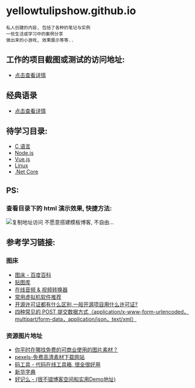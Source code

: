 # yellowtulipshow.github.io

    私人创建的内容, 包括了各种的笔记与实例
    一些生活或学习中的案例分享
    做出来的小游戏, 效果展示等等..

## 工作的项目截图或测试的访问地址:
* [点击查看详情](work/README.md)

## 经典语录
* [点击查看详情](classic_quotation.md)

## 待学习目录:
* [C 语言](./c/README.md)
* [Node.js](./node.js/README.md)
* [Vue.js](./vue.js/README.md)
* [Linux](./linux/README.md)
* [.Net Core](./dotnetcore/README.md)

## PS:
### 查看目录下的 html 演示效果, 快捷方法:
![复制地址访问](https://ytsimg.gitee.io/blog/yts_github_io/copy_address_access.png)
不愿意搭建模板博客, 不自由...

## 参考学习链接:
### 图床
* [图床 - 百度百科](https://baike.baidu.com/item/图床)
* [贴图库](http://www.tietuku.com)
* [在线音频 & 视频转换器](https://www.media.io/zh/)
* [常用虚拟机软件推荐](https://blog.csdn.net/tzhuwb/article/details/77410893)
* [开源许可证都有什么区别,一般开源项目用什么许可证?](https://www.zhihu.com/question/28292322)
* [四种常见的 POST 提交数据方式（application/x-www-form-urlencoded，multipart/form-data，application/json，text/xml）](https://blog.csdn.net/xiao__jia__jia/article/details/79357274)

### 资源图片地址
* [你平时在哪找免费的可商业使用的图片素材？](https://www.zhihu.com/question/21757507)
* [pexels-免费高清素材下载网站](https://www.pexels.com/)
* [码工具 - 代码在线工具箱, 很全很好用](http://www.matools.com/)
* [新华字典](https://zidian.911cha.com/)
* [好记么 - (很不错博客空间和实用Demo地址)](https://haoji.me/)
